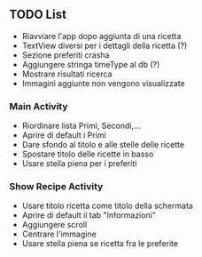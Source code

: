 ## TODO List

* Riavviare l'app dopo aggiunta di una ricetta
* TextView diversi per i dettagli della ricetta (?)
* Sezione preferiti crasha
* Aggiungere stringa timeType al db (?)
* Mostrare risultati ricerca
* Immagini aggiunte non vengono visualizzate

### Main Activity

* Riordinare lista Primi, Secondi,...
* Aprire di default i Primi 
* Dare sfondo al titolo e alle stelle delle ricette
* Spostare titolo delle ricette in basso
* Usare stella piena per i preferiti

### Show Recipe Activity

* Usare titolo ricetta come titolo della schermata
* Aprire di default il tab "Informazioni"
* Aggiungere scroll 
* Centrare l'immagine
* Usare stella piena se ricetta fra le preferite
